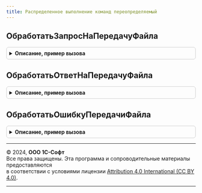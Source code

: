 ```yaml
---
title: Распределенное выполнение команд переопределяемый
---
```



## ОбработатьЗапросНаПередачуФайла
<details style="margin: 1em 0; padding: 0.5em; border: 1px solid #ccc; border-radius: 6px;">

<summary style="font-weight: bold; cursor: pointer;">Описание, пример вызова</summary>

```bsl

// Вызывается при получении сообщения о передаче файла из другой области данных.
// @skip-warning ПустойМетод - переопределяемый метод.
//
// Параметры:
//	ИмяФайла - Строка - полное имя к передаваемому файлу.
//	ИдентификаторВызова - УникальныйИдентификатор - для идентификации конкретного вызова
//	КодОтправителя - Число - код области данных, откуда был передан файл.
//	ПараметрыВызова - Структура - дополнительные параметры вызова,
//						*Код (Число), *Тело (Строка).
//	Обработан - Булево - признак успешной обработки сообщения.
//
Процедура ОбработатьЗапросНаПередачуФайла(ИмяФайла, ИдентификаторВызова, КодОтправителя, ПараметрыВызова, Обработан) Экспорт
```

Пример вызова
```bsl
РаспределенноеВыполнениеКомандПереопределяемый.ОбработатьЗапросНаПередачуФайла(ИмяФайла, ИдентификаторВызова, КодОтправителя, ПараметрыВызова, Обработан) 
```
</details>

## ОбработатьОтветНаПередачуФайла
<details style="margin: 1em 0; padding: 0.5em; border: 1px solid #ccc; border-radius: 6px;">

<summary style="font-weight: bold; cursor: pointer;">Описание, пример вызова</summary>

```bsl

// Вызывается при получении квитанции "Успех" на передачу файла из другой области данных.
// @skip-warning ПустойМетод - переопределяемый метод.
//
// Параметры:
//	ИдентификаторВызова - УникальныйИдентификатор - для идентификации конкретного вызова
//	КодОтправителя - Число - код области данных, откуда был передан файл.
//	ПараметрыВызова - Структура - дополнительные параметры вызова,
//						*Код (Число), *Тело (Строка).
//	Обработан - Булево - признак успешной обработки сообщения.
//
Процедура ОбработатьОтветНаПередачуФайла(ИдентификаторВызова, КодОтправителя, ПараметрыВызова, Обработан) Экспорт
```

Пример вызова
```bsl
РаспределенноеВыполнениеКомандПереопределяемый.ОбработатьОтветНаПередачуФайла(ИдентификаторВызова, КодОтправителя, ПараметрыВызова, Обработан) 
```
</details>

## ОбработатьОшибкуПередачиФайла
<details style="margin: 1em 0; padding: 0.5em; border: 1px solid #ccc; border-radius: 6px;">

<summary style="font-weight: bold; cursor: pointer;">Описание, пример вызова</summary>

```bsl

// Вызывается при получении квитанции "Ошибка" на передачу файла из другой области данных.
// @skip-warning ПустойМетод - переопределяемый метод.
//
// Параметры:
//	ИдентификаторВызова - УникальныйИдентификатор - для идентификации конкретного вызова
//	КодОтправителя - Число - код области данных, откуда был передан файл.
//	ТекстОшибки - Строка - описание возникшей ошибки
//	Обработан - Булево - признак успешной обработки сообщения.
//
Процедура ОбработатьОшибкуПередачиФайла(ИдентификаторВызова, КодОтправителя, ТекстОшибки, Обработан) Экспорт
```

Пример вызова
```bsl
РаспределенноеВыполнениеКомандПереопределяемый.ОбработатьОшибкуПередачиФайла(ИдентификаторВызова, КодОтправителя, ТекстОшибки, Обработан) 
```
</details>

---

© 2024, **ООО 1С-Софт**  
Все права защищены. Эта программа и сопроводительные материалы предоставляются  
в соответствии с условиями лицензии [Attribution 4.0 International (CC BY 4.0)](https://creativecommons.org/licenses/by/4.0/legalcode).

---
